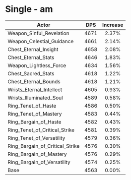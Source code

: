 # Single - am
| Actor | DPS | Increase |
|---|:---:|:---:|
|Weapon_Sinful_Revelation|4671|2.37%|
|Weapon_Celestial_Guidance|4661|2.14%|
|Chest_Eternal_Insight|4658|2.08%|
|Chest_Eternal_Stats|4646|1.83%|
|Weapon_Lightless_Force|4634|1.56%|
|Chest_Sacred_Stats|4618|1.22%|
|Chest_Eternal_Bounds|4618|1.21%|
|Wrists_Eternal_Intellect|4605|0.93%|
|Wrists_Illuminated_Soul|4589|0.58%|
|Ring_Tenet_of_Haste|4586|0.50%|
|Ring_Tenet_of_Mastery|4583|0.44%|
|Ring_Bargain_of_Haste|4582|0.43%|
|Ring_Tenet_of_Critical_Strike|4581|0.39%|
|Ring_Tenet_of_Versatility|4579|0.36%|
|Ring_Bargain_of_Critical_Strike|4576|0.30%|
|Ring_Bargain_of_Mastery|4576|0.29%|
|Ring_Bargain_of_Versatility|4574|0.25%|
|Base|4563|0.00%|
